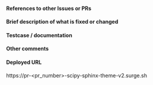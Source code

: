 <!-- Your title above should be a short description of what
was changed. Do not include the issue number in the title. -->

#### References to other Issues or PRs
<!-- If this pull request fixes an issue, write "Fixes gh-NNNN" in that exact
format, e.g. "Fixes gh-1234". See
https://github.com/blog/1506-closing-issues-via-pull-requests . Please also
write a comment on that issue linking back to this pull request once it is
open. -->


#### Brief description of what is fixed or changed
<!-- Description with demonstrating the changes with example(s). Attach screenshort for graph related changes. -->

#### Testcase / documentation

<!-- Make sure you have added the testcases for your code changes and documented (or updated the docs) with examples. -->

#### Other comments
<!-- Any pending work (TODO) -->


#### Deployed URL

<!-- replace <pr_number> with your pr number -->

https://pr-<pr_number>-scipy-sphinx-theme-v2.surge.sh


